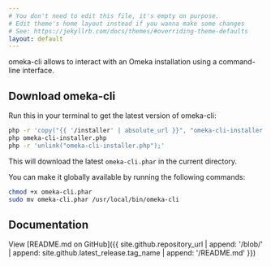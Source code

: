```yaml
---
# You don't need to edit this file, it's empty on purpose.
# Edit theme's home layout instead if you wanna make some changes
# See: https://jekyllrb.com/docs/themes/#overriding-theme-defaults
layout: default
---
```


omeka-cli allows to interact with an Omeka installation using a command-line
interface.

## Download omeka-cli

Run this in your terminal to get the latest version of omeka-cli:

```sh
php -r 'copy("{{ '/installer' | absolute_url }}", "omeka-cli-installer.php");'
php omeka-cli-installer.php
php -r 'unlink("omeka-cli-installer.php");'
```

This will download the latest `omeka-cli.phar` in the current directory.

You can make it globally available by running the following commands:

```sh
chmod +x omeka-cli.phar
sudo mv omeka-cli.phar /usr/local/bin/omeka-cli
```

## Documentation

View [README.md on GitHub]({{ site.github.repository_url | append: '/blob/' | append: site.github.latest_release.tag_name | append: '/README.md' }})
